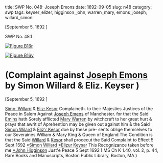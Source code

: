 title: SWP No. 048: Joseph Emons
date: 1692-09-05
slug: n48
category: swp
tags: keyser_elizer, higginson_john, warren_mary, emons_joseph, willard_simon




[September 5, 1692 ]

<div markdown class="doc" id="n48.1">

<div class="doc_id">SWP No. 48.1</div>


<span markdown class="figure">[![Figure B16r](archives/BPL/gifs/B16A.gif)](archives/BPL/LARGE/B16A.jpg)</span>

<span markdown class="figure">[![Figure B16v](archives/BPL/gifs/B16B.gif)](archives/BPL/LARGE/B16B.jpg)</span>

# (Complaint against [Joseph Emons](/tag/emons_joseph.html) by Simon Willard & Eliz. Keyser )

[September 5, 1692 ]

[Simo: Willard](/tag/willard_simon.html) & [Eliz: Kesor](/tag/keyser_elizer.html) Complaineth. to their Majesties Justices of the Peace in Salem Against [Joseph Emens](/tag/emons_joseph.html) of Manchester. for that  the Said [Emins](/tag/emons_joseph.html) hath Sorely afflicted [Mary Warren](/tag/warren_mary.html) by witchcraft to  her great hurt & prays that awrit of Aprehention may be given out  against him & the Said [Simon Wilard](/tag/willard_simon.html) & [Eliz'r Kesor](/tag/keyser_elizer.html) doe by these pre-  sents oblige themselves to our Soveraines William & Mary King  & Queen of England The Condition is that the Said [Willard](/tag/willard_simon.html) & [Kesor](/tag/keyser_elizer.html)  shall procecut the Said Complaint to Effect
5 Sept 1692   [*Simon Willard](/tag/willard_simon.html)  [*Elizur Keysar](/tag/keyser_elizer.html) This Recognizance taken  before me [*John Higginson](/tag/higginson_john.html) Just'e Peace  5 Sept 1692 ( MS Ch K 1.40, vol. 2, p. 44, Rare Books and Manuscripts, Boston Public Library, Boston, MA.)

</div>

